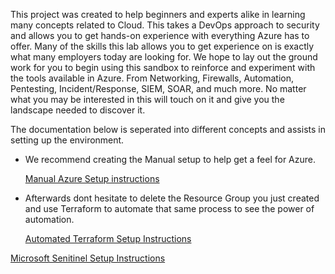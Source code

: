 This project was created to help beginners and experts alike in learning many concepts related to Cloud. This takes a DevOps approach to security and allows you to get hands-on experience with everything Azure has to offer. Many of the skills this lab allows you to get experience on is exactly what many employers today are looking for. We hope to lay out the ground work for you to begin using this sandbox to reinforce and experiment with the tools available in Azure. From Networking, Firewalls, Automation, Pentesting, Incident/Response, SIEM, SOAR, and much more. No matter what you may be interested in this will touch on it and give you the landscape needed to discover it. 

The documentation below is seperated into different concepts and assists in setting up the environment.

- We recommend creating the Manual setup to help get a feel for Azure.

  [Manual Azure Setup instructions](Documentation/Manual_Azure_Instructions.md)

- Afterwards dont hesitate to delete the Resource Group you just created and use Terraform to automate that same process to see the power of automation.

  [Automated Terraform Setup Instructions](Documentation/Terraform_Instruction.md)

[Microsoft Senitinel Setup Instructions](Documentation/Microsoft_Sentinel_Setup_Instruction.md)
